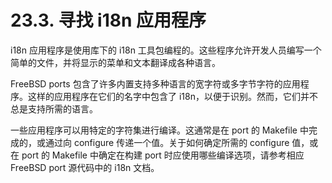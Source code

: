 # 23.3. 寻找 i18n 应用程序

i18n 应用程序是使用库下的 i18n 工具包编程的。这些程序允许开发人员编写一个简单的文件，并将显示的菜单和文本翻译成各种语言。

FreeBSD ports 包含了许多内置支持多种语言的宽字符或多字节字符的应用程序。这样的应用程序在它们的名字中包含了 i18n，以便于识别。然而，它们并不总是支持所需的语言。

一些应用程序可以用特定的字符集进行编译。这通常是在 port 的 Makefile 中完成的，或通过向 configure 传递一个值。关于如何确定所需的 configure 值，或在 port 的 Makefile 中确定在构建 port 时应使用哪些编译选项，请参考相应 FreeBSD port 源代码中的 i18n 文档。
